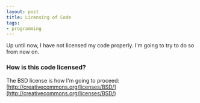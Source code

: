```yaml
---
layout: post
title: Licensing of Code
tags:
- programming
---
```


Up until now, I have not licensed my code properly.  I'm going to try to do so from now on.

### How is this code licensed?

The BSD license is how I'm going to proceed: [http://creativecommons.org/licenses/BSD/](http://creativecommons.org/licenses/BSD/)

